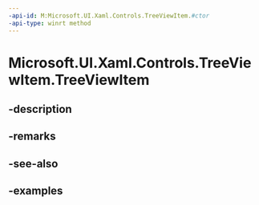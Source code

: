```yaml
---
-api-id: M:Microsoft.UI.Xaml.Controls.TreeViewItem.#ctor
-api-type: winrt method
---
```


<!-- Method syntax.
public TreeViewItem.TreeViewItem()
-->

# Microsoft.UI.Xaml.Controls.TreeViewItem.TreeViewItem

## -description

## -remarks

## -see-also

## -examples

